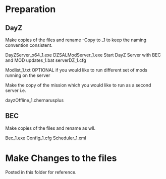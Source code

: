 # Preparation

## DayZ

Make copies of the files and rename -Copy to _1 to keep the naming convention consistent.

DayZServer_x64_1.exe
DZSALModServer_1.exe
Start DayZ Server with BEC and MOD updates_1.bat
serverDZ_1.cfg

Modlist_1.txt OPTIONAL if you would like to run different set of mods running on the server

Make the copy of the mission which you would like to run as a second server i.e.

dayzOffline_1.chernarusplus

## BEC

Make copies of the files and rename as wll.

Bec_1.exe
Config_1.cfg
Scheduler_1.xml

# Make Changes to the files

Posted in this folder for reference.
